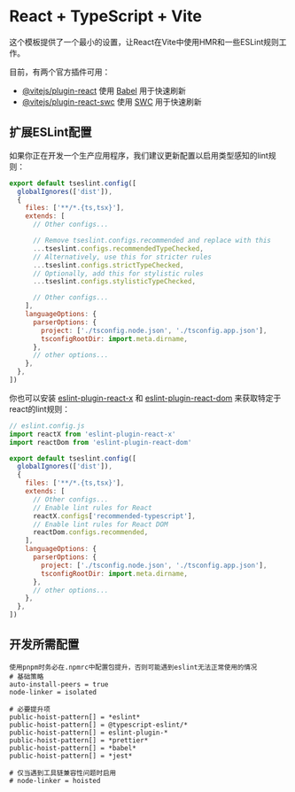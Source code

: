 # React + TypeScript + Vite

这个模板提供了一个最小的设置，让React在Vite中使用HMR和一些ESLint规则工作。

目前，有两个官方插件可用：

- [@vitejs/plugin-react](https://github.com/vitejs/vite-plugin-react/blob/main/packages/plugin-react) 使用 [Babel](https://babeljs.io/) 用于快速刷新
- [@vitejs/plugin-react-swc](https://github.com/vitejs/vite-plugin-react/blob/main/packages/plugin-react-swc) 使用 [SWC](https://swc.rs/) 用于快速刷新

## 扩展ESLint配置

如果你正在开发一个生产应用程序，我们建议更新配置以启用类型感知的lint规则：

```js
export default tseslint.config([
  globalIgnores(['dist']),
  {
    files: ['**/*.{ts,tsx}'],
    extends: [
      // Other configs...

      // Remove tseslint.configs.recommended and replace with this
      ...tseslint.configs.recommendedTypeChecked,
      // Alternatively, use this for stricter rules
      ...tseslint.configs.strictTypeChecked,
      // Optionally, add this for stylistic rules
      ...tseslint.configs.stylisticTypeChecked,

      // Other configs...
    ],
    languageOptions: {
      parserOptions: {
        project: ['./tsconfig.node.json', './tsconfig.app.json'],
        tsconfigRootDir: import.meta.dirname,
      },
      // other options...
    },
  },
])
```

你也可以安装 [eslint-plugin-react-x](https://github.com/Rel1cx/eslint-react/tree/main/packages/plugins/eslint-plugin-react-x) 和 [eslint-plugin-react-dom](https://github.com/Rel1cx/eslint-react/tree/main/packages/plugins/eslint-plugin-react-dom) 来获取特定于react的lint规则：

```js
// eslint.config.js
import reactX from 'eslint-plugin-react-x'
import reactDom from 'eslint-plugin-react-dom'

export default tseslint.config([
  globalIgnores(['dist']),
  {
    files: ['**/*.{ts,tsx}'],
    extends: [
      // Other configs...
      // Enable lint rules for React
      reactX.configs['recommended-typescript'],
      // Enable lint rules for React DOM
      reactDom.configs.recommended,
    ],
    languageOptions: {
      parserOptions: {
        project: ['./tsconfig.node.json', './tsconfig.app.json'],
        tsconfigRootDir: import.meta.dirname,
      },
      // other options...
    },
  },
])
```
## 开发所需配置
```pnpm
使用pnpm时务必在.npmrc中配置包提升，否则可能遇到eslint无法正常使用的情况
# 基础策略
auto-install-peers = true
node-linker = isolated

# 必要提升项
public-hoist-pattern[] = *eslint*
public-hoist-pattern[] = @typescript-eslint/*
public-hoist-pattern[] = eslint-plugin-*
public-hoist-pattern[] = *prettier*
public-hoist-pattern[] = *babel*
public-hoist-pattern[] = *jest*

# 仅当遇到工具链兼容性问题时启用
# node-linker = hoisted
```